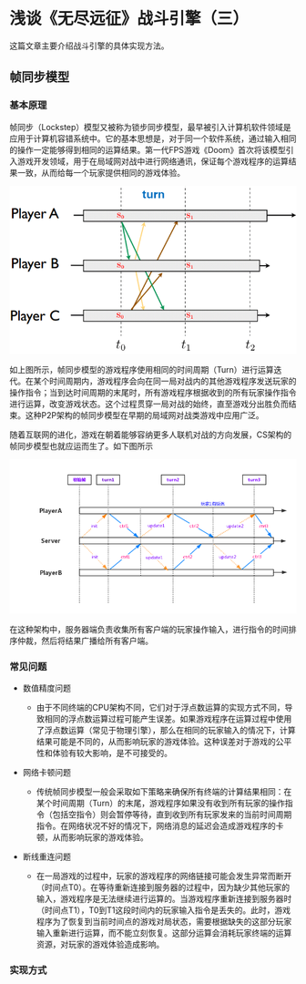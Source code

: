 # 浅谈《无尽远征》战斗引擎（三）

这篇文章主要介绍战斗引擎的具体实现方法。

## 帧同步模型

### 基本原理

帧同步（Lockstep）模型又被称为锁步同步模型，最早被引入计算机软件领域是应用于计算机容错系统中。它的基本思想是，对于同一个软件系统，通过输入相同的操作一定能够得到相同的运算结果。第一代FPS游戏《Doom》首次将该模型引入游戏开发领域，用于在局域网对战中进行网络通讯，保证每个游戏程序的运算结果一致，从而给每一个玩家提供相同的游戏体验。

![http-bw](./battle-engine-2.png)

如上图所示，帧同步模型的游戏程序使用相同的时间周期（Turn）进行运算迭代。在某个时间周期内，游戏程序会向在同一局对战内的其他游戏程序发送玩家的操作指令；当到达时间周期的末尾时，所有游戏程序根据收到的所有玩家操作指令进行运算，改变游戏状态。这个过程贯穿一局对战的始终，直至游戏分出胜负而结束。这种P2P架构的帧同步模型在早期的局域网对战类游戏中应用广泛。

随着互联网的进化，游戏在朝着能够容纳更多人联机对战的方向发展，CS架构的帧同步模型也就应运而生了。如下图所示

![http-bw](./battle-engine-3.png)

在这种架构中，服务器端负责收集所有客户端的玩家操作输入，进行指令的时间排序仲裁，然后将结果广播给所有客户端。

### 常见问题

* 数值精度问题

  * 由于不同终端的CPU架构不同，它们对于浮点数运算的实现方式不同，导致相同的浮点数运算过程可能产生误差。如果游戏程序在运算过程中使用了浮点数运算（常见于物理引擎），那么在相同的玩家输入的情况下，计算结果可能是不同的，从而影响玩家的游戏体验。这种误差对于游戏的公平性和体验有较大影响，是不可接受的。

* 网络卡顿问题

  * 传统帧同步模型一般会采取如下策略来确保所有终端的计算结果相同：在某个时间周期（Turn）的末尾，游戏程序如果没有收到所有玩家的操作指令（包括空指令）则会暂停等待，直到收到所有玩家发来的当前时间周期指令。在网络状况不好的情况下，网络消息的延迟会造成游戏程序的卡顿，从而影响玩家的游戏体验。

* 断线重连问题

  * 在一局游戏的过程中，玩家的游戏程序的网络链接可能会发生异常而断开（时间点T0）。在等待重新连接到服务器的过程中，因为缺少其他玩家的输入，游戏程序是无法继续进行运算的。当游戏程序重新连接到服务器时（时间点T1），T0到T1这段时间内的玩家输入指令是丢失的。此时，游戏程序为了恢复到当前时间点的游戏对局状态，需要根据缺失的这部分玩家输入重新进行运算，而不能立刻恢复。这部分运算会消耗玩家终端的运算资源，对玩家的游戏体验造成影响。

### 实现方式

